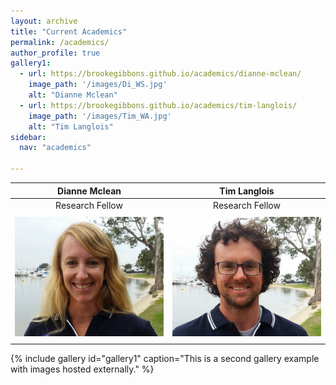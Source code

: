 ```yaml
---
layout: archive
title: "Current Academics"
permalink: /academics/
author_profile: true
gallery1:
  - url: https://brookegibbons.github.io/academics/dianne-mclean/
    image_path: '/images/Di_WS.jpg'
    alt: "Dianne Mclean"
  - url: https://brookegibbons.github.io/academics/tim-langlois/
    image_path: '/images/Tim_WA.jpg'
    alt: "Tim Langlois"
sidebar:
  nav: "academics"

---
```

 **Dianne Mclean**  | **Tim Langlois**
:------------------:|:-----------------:
Research Fellow     |   Research Fellow
<a href="https://brookegibbons.github.io/academics/dianne-mclean/"><img src='/images/Di_WS.jpg' vspace="5"></a>|<a href="https://brookegibbons.github.io/academics/tim-langlois/"><img src='/images/Tim_WA.jpg' vspace="5"></a>


{% include gallery id="gallery1" caption="This is a second gallery example with images hosted externally." %}
 
 
